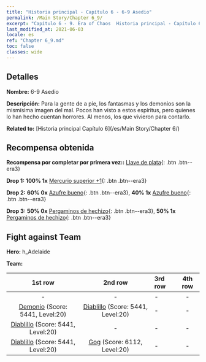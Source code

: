 ```yaml
---
title: "Historia principal - Capítulo 6 - 6-9 Asedio"
permalink: /Main Story/Chapter 6_9/
excerpt: "Capítulo 6 - 9. Era of Chaos  Historia principal - Capítulo 6_9. 6-9 Asedio"
last_modified_at: 2021-06-03
locale: es
ref: "Chapter 6_9.md"
toc: false
classes: wide
---
```


## Detalles

 **Nombre:** 6-9 Asedio

 **Descripción:** Para la gente de a pie, los fantasmas y los demonios son la mismísima imagen del mal. Pocos han visto a estos espíritus, pero quienes lo han hecho cuentan horrores. Al menos, los que vivieron para contarlo.

 **Related to:** [Historia principal Capítulo 6](/es/Main Story/Chapter 6/)

## Recompensa obtenida

 **Recompensa por completar por primera vez::** [Llave de plata](/ItemsES/con_693/){: .btn .btn--era3}

 **Drop 1:** **100% 1x** [Mercurio superior +1](/ItemsES/mat_21/){: .btn .btn--era3}

 **Drop 2:** **60% 0x** [Azufre bueno](/ItemsES/mat_15/){: .btn .btn--era3}, **40% 1x** [Azufre bueno](/ItemsES/mat_15/){: .btn .btn--era3}

 **Drop 3:** **50% 0x** [Pergaminos de hechizo](/ItemsES/con_694/){: .btn .btn--era3}, **50% 1x** [Pergaminos de hechizo](/ItemsES/con_694/){: .btn .btn--era3}


## Fight against Team
 **Hero:** h_Adelaide

 **Team:**


  | 1st row | 2nd row | 3rd row | 4th row |
  |:----:|:----:|:----|:----:|
  | - | - | - | - |
  | [Demonio](/es/units/Demon/) (Score: 5441, Level:20)  | [Diablillo](/es/units/Imp/) (Score: 5441, Level:20)  | - | - |
  | [Diablillo](/es/units/Imp/) (Score: 5441, Level:20)  | - | - | - |
  | [Diablillo](/es/units/Imp/) (Score: 5441, Level:20)  | [Gog](/es/units/Gog/) (Score: 6112, Level:20)  | - | - |


